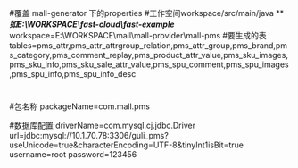 #覆盖 mall-generator 下的properties
#工作空间workspace/src/main/java *****如E:\\WORKSPACE\\fast-cloud\\fast-example***
workspace=E:\\WORKSPACE\\mall\\mall-provider\\mall-pms
#要生成的表
tables=pms_attr,pms_attr_attrgroup_relation,pms_attr_group,pms_brand,pms_category,pms_comment_replay,pms_product_attr_value,pms_sku_images,pms_sku_info,pms_sku_sale_attr_value,pms_spu_comment,pms_spu_images,pms_spu_info,pms_spu_info_desc
#
#包名称
packageName=com.mall.pms

#数据库配置
driverName=com.mysql.cj.jdbc.Driver
url=jdbc:mysql://10.1.70.78:3306/guli_pms?useUnicode=true&characterEncoding=UTF-8&tinyInt1isBit=true
username=root
password=123456
